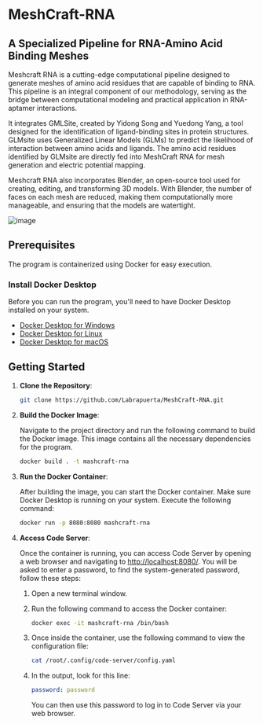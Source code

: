 # MeshCraft-RNA
## A Specialized Pipeline for RNA-Amino Acid Binding Meshes
Meshcraft RNA is a cutting-edge computational pipeline designed to generate meshes of amino acid residues that are capable of binding to RNA. This pipeline is an integral component of our methodology, serving as the bridge between computational modeling and practical application in RNA-aptamer interactions. 

It integrates GMLSite, created by Yidong Song and Yuedong Yang, a tool designed for the identification of ligand-binding sites in protein structures. GLMsite uses Generalized Linear Models (GLMs) to predict the likelihood of interaction between amino acids and ligands. The amino acid residues identified by GLMsite are directly fed into MeshCraft RNA for mesh generation and electric potential mapping.

Meshcraft RNA also incorporates Blender, an open-source tool used  for creating, editing, and transforming 3D models. With Blender, the number of faces on each mesh are reduced, making them computationally more manageable, and ensuring that the models are watertight.

![image](https://github.com/Labrapuerta/MeshCraft-RNA/assets/69869351/1a5e4a32-e1b1-41ac-b16b-86a05ce567b6)




## Prerequisites
The program is containerized using Docker for easy execution.

### Install Docker Desktop
Before you can run the program, you'll need to have Docker Desktop installed on your system.
- [Docker Desktop for Windows](https://docs.docker.com/desktop/install/windows-install/)
- [Docker Desktop for Linux](https://docs.docker.com/desktop/install/linux-install/)
- [Docker Desktop for macOS](https://docs.docker.com/desktop/install/mac-install/)

## Getting Started
1. **Clone the Repository**:

   ```bash
   git clone https://github.com/Labrapuerta/MeshCraft-RNA.git
   ```

2. **Build the Docker Image**:

   Navigate to the project directory and run the following command to build the Docker image. This image contains all the necessary dependencies for the program.

   ```bash
   docker build . -t mashcraft-rna
   ```
3. **Run the Docker Container**:

   After building the image, you can start the Docker container. Make sure Docker Desktop is running on your system. Execute the following command:

   ```bash
   docker run -p 8080:8080 mashcraft-rna
   ```
4. **Access Code Server**:

   Once the container is running, you can access Code Server by opening a web browser and navigating to [http://localhost:8080/](http://localhost:8080/). 
    You will be asked to enter a password, to find the system-generated password, follow these steps:
   
    1. Open a new terminal window.
    2. Run the following command to access the Docker container:

        ```bash
        docker exec -it mashcraft-rna /bin/bash
        ```

    3. Once inside the container, use the following command to view the configuration file:

         ```bash
         cat /root/.config/code-server/config.yaml
         ```

    4. In the output, look for this line:

       ```yaml
       password: password
       ```
       
       You can then use this password to log in to Code Server via your web browser.
 

